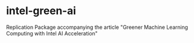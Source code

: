 # intel-green-ai
Replication Package accompanying the article "Greener Machine Learning Computing with Intel AI Acceleration"
